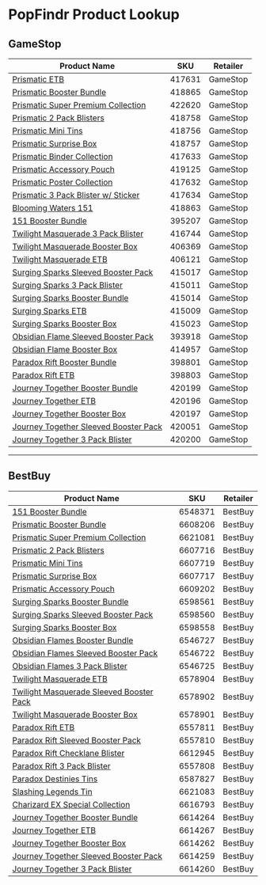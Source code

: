 # PopFindr Product Lookup

## GameStop

| Product Name                               | SKU     | Retailer |
|-------------------------------------------|---------|--------------|
| [Prismatic ETB](https://popfindr.com/lookup/GameStop/417631?image=https%3A%2F%2Fi.imgur.com%2FlPU82i9.png&title=Prismatic%20ETB) | 417631 | GameStop |
| [Prismatic Booster Bundle](https://popfindr.com/lookup/GameStop/418865?image=https%3A%2F%2Fi.imgur.com%2FlPU82i9.png&title=Prismatic%20Booster%20Bundle) | 418865 | GameStop |
| [Prismatic Super Premium Collection](https://popfindr.com/lookup/GameStop/422620?image=https%3A%2F%2Fi.imgur.com%2FlPU82i9.png&title=Prismatic%20Super%20Premium%20Collection) | 422620 | GameStop |
| [Prismatic 2 Pack Blisters](https://popfindr.com/lookup/GameStop/418758?image=https%3A%2F%2Fi.imgur.com%2FlPU82i9.png&title=Prismatic%202%20Pack%20Blisters) | 418758 | GameStop |
| [Prismatic Mini Tins](https://popfindr.com/lookup/GameStop/418756?image=https%3A%2F%2Fi.imgur.com%2FlPU82i9.png&title=Prismatic%20Mini%20Tin) | 418756 | GameStop |
| [Prismatic Surprise Box](https://popfindr.com/lookup/GameStop/418757?image=https%3A%2F%2Fi.imgur.com%2FlPU82i9.png&title=Prismatic%20Surprise%20Box) | 418757 | GameStop |
| [Prismatic Binder Collection](https://popfindr.com/lookup/GameStop/417633?image=https%3A%2F%2Fi.imgur.com%2FlPU82i9.png&title=Prismatic%20Binder%20Collection) | 417633 | GameStop |
| [Prismatic Accessory Pouch](https://popfindr.com/lookup/GameStop/419125?image=https%3A%2F%2Fi.imgur.com%2FlPU82i9.png&title=Prismatic%20Accessory%20Pouch) | 419125 | GameStop |
| [Prismatic Poster Collection](https://popfindr.com/lookup/GameStop/417632?image=https%3A%2F%2Fi.imgur.com%2FlPU82i9.png&title=Prismatic%20Poster%20Collection) | 417632 | GameStop |
| [Prismatic 3 Pack Blister w/ Sticker](https://popfindr.com/lookup/GameStop/417634?image=https%3A%2F%2Fi.imgur.com%2FlPU82i9.png&title=Prismatic%203%20Pack%20Blister%20w%2F%20Sticker) | 417634 | GameStop |
| [Blooming Waters 151](https://popfindr.com/lookup/GameStop/418863?image=https%3A%2F%2Fi.imgur.com%2FlPU82i9.png&title=Blooming%20Waters%20151) | 418863 | GameStop |
| [151 Booster Bundle](https://popfindr.com/lookup/GameStop/395207?image=https%3A%2F%2Fi.imgur.com%2FlPU82i9.png&title=151%20Booster%20Bundle) | 395207 | GameStop |
| [Twilight Masquerade 3 Pack Blister](https://popfindr.com/lookup/GameStop/416744?image=https%3A%2F%2Fi.imgur.com%2FlPU82i9.png&title=Twilight%20Masquerade%203%20Pack%20Blister) | 416744 | GameStop |
| [Twilight Masquerade Booster Box](https://popfindr.com/lookup/GameStop/406369?image=https%3A%2F%2Fi.imgur.com%2FlPU82i9.png&title=Twilight%20Masquerade%20Booster%20Box) | 406369 | GameStop |
| [Twilight Masquerade ETB](https://popfindr.com/lookup/GameStop/406121?image=https%3A%2F%2Fi.imgur.com%2FlPU82i9.png&title=Twilight%20Masquerade%20ETB) | 406121 | GameStop |
| [Surging Sparks Sleeved Booster Pack](https://popfindr.com/lookup/GameStop/415017?image=https%3A%2F%2Fi.imgur.com%2FlPU82i9.png&title=Surging%20Sparks%20Sleeved%20Booster%20Pack) | 415017 | GameStop |
| [Surging Sparks 3 Pack Blister](https://popfindr.com/lookup/GameStop/415011?image=https%3A%2F%2Fi.imgur.com%2FlPU82i9.png&title=Surging%20Sparks%203%20Pack%20Blister) | 415011 | GameStop |
| [Surging Sparks Booster Bundle](https://popfindr.com/lookup/GameStop/415014?image=https%3A%2F%2Fi.imgur.com%2FlPU82i9.png&title=Surging%20Sparks%20Booster%20Bundle) | 415014 | GameStop |
| [Surging Sparks ETB](https://popfindr.com/lookup/GameStop/415009?image=https%3A%2F%2Fi.imgur.com%2FlPU82i9.png&title=Surging%20Sparks%20ETB) | 415009 | GameStop |
| [Surging Sparks Booster Box](https://popfindr.com/lookup/GameStop/415023?image=https%3A%2F%2Fi.imgur.com%2FlPU82i9.png&title=Surging%20Sparks%20Booster%20Box) | 415023 | GameStop |
| [Obsidian Flame Sleeved Booster Pack](https://popfindr.com/lookup/GameStop/393918?image=https%3A%2F%2Fi.imgur.com%2FlPU82i9.png&title=Obsidian%20Flame%20Sleeved%20Booster%20Pack) | 393918 | GameStop |
| [Obsidian Flame Booster Box](https://popfindr.com/lookup/GameStop/414957?image=https%3A%2F%2Fi.imgur.com%2FlPU82i9.png&title=Obsidian%20Flame%20Booster%20Box) | 414957 | GameStop |
| [Paradox Rift Booster Bundle](https://popfindr.com/lookup/GameStop/398801?image=https%3A%2F%2Fi.imgur.com%2FlPU82i9.png&title=Paradox%20Rift%20Booster%20Bundle) | 398801 | GameStop |
| [Paradox Rift ETB](https://popfindr.com/lookup/GameStop/398803?image=https%3A%2F%2Fi.imgur.com%2FlPU82i9.png&title=Paradox%20Rift%20ETB) | 398803 | GameStop |
| [Journey Together Booster Bundle](https://popfindr.com/lookup/GameStop/420199?image=https%3A%2F%2Fi.imgur.com%2FlPU82i9.png&title=Journey%20Together%20Booster%20Bundle) | 420199 | GameStop |
| [Journey Together ETB](https://popfindr.com/lookup/GameStop/420196?image=https%3A%2F%2Fi.imgur.com%2FlPU82i9.png&title=Journey%20Together%20ETB) | 420196 | GameStop |
| [Journey Together Booster Box](https://popfindr.com/lookup/GameStop/420197?image=https%3A%2F%2Fi.imgur.com%2FlPU82i9.png&title=Journey%20Together%20Booster%20Box) | 420197 | GameStop |
| [Journey Together Sleeved Booster Pack](https://popfindr.com/lookup/GameStop/420051?image=https%3A%2F%2Fi.imgur.com%2FlPU82i9.png&title=Journey%20Together%20Sleeved%20Booster%20Pack) | 420051 | GameStop |
| [Journey Together 3 Pack Blister](https://popfindr.com/lookup/GameStop/420200?image=https%3A%2F%2Fi.imgur.com%2FlPU82i9.png&title=Journey%20Together%203%20Pack%20Blister) | 420200 | GameStop |

---

## BestBuy

| Product Name                               | SKU     | Retailer |
|-------------------------------------------|---------|--------------|
| [151 Booster Bundle](https://popfindr.com/lookup/BestBuy/6548371?image=https%3A%2F%2Fi.imgur.com%2FlPU82i9.png&title=151%20Booster%20Bundle) | 6548371 | BestBuy |
| [Prismatic Booster Bundle](https://popfindr.com/lookup/BestBuy/6608206?image=https%3A%2F%2Fi.imgur.com%2FlPU82i9.png&title=Prismatic%20Booster%20Bundle) | 6608206 | BestBuy |
| [Prismatic Super Premium Collection](https://popfindr.com/lookup/BestBuy/6621081?image=https%3A%2F%2Fi.imgur.com%2FlPU82i9.png&title=Prismatic%20Super%20Premium%20Collection) | 6621081 | BestBuy |
| [Prismatic 2 Pack Blisters](https://popfindr.com/lookup/BestBuy/6607716?image=https%3A%2F%2Fi.imgur.com%2FlPU82i9.png&title=Prismatic%202%20Pack%20Blisters) | 6607716 | BestBuy |
| [Prismatic Mini Tins](https://popfindr.com/lookup/BestBuy/6607719?image=https%3A%2F%2Fi.imgur.com%2FlPU82i9.png&title=Prismatic%20Mini%20Tins) | 6607719 | BestBuy |
| [Prismatic Surprise Box](https://popfindr.com/lookup/BestBuy/6607717?image=https%3A%2F%2Fi.imgur.com%2FlPU82i9.png&title=Prismatic%20Surprise%20Box) | 6607717 | BestBuy |
| [Prismatic Accessory Pouch](https://popfindr.com/lookup/BestBuy/6609202?image=https%3A%2F%2Fi.imgur.com%2FlPU82i9.png&title=Prismatic%20Accessory%20Pouch) | 6609202 | BestBuy |
| [Surging Sparks Booster Bundle](https://popfindr.com/lookup/BestBuy/6598561?image=https%3A%2F%2Fi.imgur.com%2FlPU82i9.png&title=Surging%20Sparks%20Booster%20Bundle) | 6598561 | BestBuy |
| [Surging Sparks Sleeved Booster Pack](https://popfindr.com/lookup/BestBuy/6598560?image=https%3A%2F%2Fi.imgur.com%2FlPU82i9.png&title=Surging%20Sparks%20Sleeved%20Booster%20Pack) | 6598560 | BestBuy |
| [Surging Sparks Booster Box](https://popfindr.com/lookup/BestBuy/6598558?image=https%3A%2F%2Fi.imgur.com%2FlPU82i9.png&title=Surging%20Sparks%20Booster%20Box) | 6598558 | BestBuy |
| [Obsidian Flames Booster Bundle](https://popfindr.com/lookup/BestBuy/6546727?image=https%3A%2F%2Fi.imgur.com%2FlPU82i9.png&title=Obsidian%20Flames%20Booster%20Bundle) | 6546727 | BestBuy |
| [Obsidian Flames Sleeved Booster Pack](https://popfindr.com/lookup/BestBuy/6546722?image=https%3A%2F%2Fi.imgur.com%2FlPU82i9.png&title=Obsidian%20Flames%20Sleeved%20Booster%20Pack) | 6546722 | BestBuy |
| [Obsidian Flames 3 Pack Blister](https://popfindr.com/lookup/BestBuy/6546725?image=https%3A%2F%2Fi.imgur.com%2FlPU82i9.png&title=Obsidian%20Flames%203%20Pack%20Blister) | 6546725 | BestBuy |
| [Twilight Masquerade ETB](https://popfindr.com/lookup/BestBuy/6578904?image=https%3A%2F%2Fi.imgur.com%2FlPU82i9.png&title=Twilight%20Masquerade%20ETB) | 6578904 | BestBuy |
| [Twilight Masquerade Sleeved Booster Pack](https://popfindr.com/lookup/BestBuy/6578902?image=https%3A%2F%2Fi.imgur.com%2FlPU82i9.png&title=Twilight%20Masquerade%20Sleeved%20Booster%20Pack) | 6578902 | BestBuy |
| [Twilight Masquerade Booster Box](https://popfindr.com/lookup/BestBuy/6578901?image=https%3A%2F%2Fi.imgur.com%2FlPU82i9.png&title=Twilight%20Masquerade%20Booster%20Box) | 6578901 | BestBuy |
| [Paradox Rift ETB](https://popfindr.com/lookup/BestBuy/6557811?image=https%3A%2F%2Fi.imgur.com%2FlPU82i9.png&title=Paradox%20Rift%20ETB) | 6557811 | BestBuy |
| [Paradox Rift Sleeved Booster Pack](https://popfindr.com/lookup/BestBuy/6557810?image=https%3A%2F%2Fi.imgur.com%2FlPU82i9.png&title=Paradox%20Rift%20Sleeved%20Booster%20Pack) | 6557810 | BestBuy |
| [Paradox Rift Checklane Blister](https://popfindr.com/lookup/BestBuy/6612945?image=https%3A%2F%2Fi.imgur.com%2FlPU82i9.png&title=Paradox%20Rift%20Checklane%20Blister) | 6612945 | BestBuy |
| [Paradox Rift 3 Pack Blister](https://popfindr.com/lookup/BestBuy/6557808?image=https%3A%2F%2Fi.imgur.com%2FlPU82i9.png&title=Paradox%20Rift%203%20Pack%20Blister) | 6557808 | BestBuy |
| [Paradox Destinies Tins](https://popfindr.com/lookup/BestBuy/6587827?image=https%3A%2F%2Fi.imgur.com%2FlPU82i9.png&title=Paradox%20Destinies%20Tins) | 6587827 | BestBuy |
| [Slashing Legends Tin](https://popfindr.com/lookup/BestBuy/6621083?image=https%3A%2F%2Fi.imgur.com%2FlPU82i9.png&title=Slashing%20Legends%20Tin) | 6621083 | BestBuy |
| [Charizard EX Special Collection](https://popfindr.com/lookup/BestBuy/6616793?image=https%3A%2F%2Fi.imgur.com%2FlPU82i9.png&title=Charizard%20EX%20Special%20Collection) | 6616793 | BestBuy |
| [Journey Together Booster Bundle](https://popfindr.com/lookup/BestBuy/6614264?image=https%3A%2F%2Fi.imgur.com%2FlPU82i9.png&title=Journey%20Together%20Booster%20Bundle) | 6614264 | BestBuy |
| [Journey Together ETB](https://popfindr.com/lookup/BestBuy/6614267?image=https%3A%2F%2Fi.imgur.com%2FlPU82i9.png&title=Journey%20Together%20ETB) | 6614267 | BestBuy |
| [Journey Together Booster Box](https://popfindr.com/lookup/BestBuy/6614262?image=https%3A%2F%2Fi.imgur.com%2FlPU82i9.png&title=Journey%20Together%20Booster%20Box) | 6614262 | BestBuy |
| [Journey Together Sleeved Booster Pack](https://popfindr.com/lookup/BestBuy/6614259?image=https%3A%2F%2Fi.imgur.com%2FlPU82i9.png&title=Journey%20Together%20Sleeved%20Booster%20Pack) | 6614259 | BestBuy |
| [Journey Together 3 Pack Blister](https://popfindr.com/lookup/BestBuy/6614260?image=https%3A%2F%2Fi.imgur.com%2FlPU82i9.png&title=Journey%20Together%203%20Pack%20Blister) | 6614260 | BestBuy |
